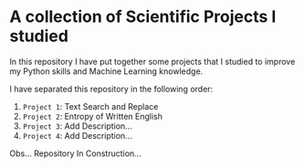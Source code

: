 # A collection of Scientific Projects I studied

In this repository I have put together some projects that I studied to improve my Python skills and Machine Learning knowledge.

I have separated this repository in the following order:

1. `Project 1`: Text Search and Replace
2. `Project 2`: Entropy of Written English
3. `Project 3`: Add Description...
4. `Project 4`: Add Description...

Obs... Repository In Construction...
